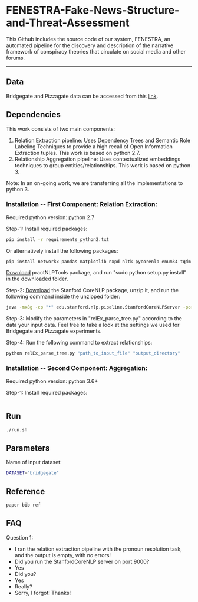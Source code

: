 # FENESTRA-Fake-News-Structure-and-Threat-Assessment
This Github includes the source code of our system, FENESTRA, an automated pipeline for the discovery and description of the narrative framework of conspiracy theories that circulate on social media and other forums.

---

## Data
Bridgegate and Pizzagate data can be accessed from this [link](https://oneshare.cdlib.org/stash/dataset/doi:10.5068/D1V665).


## Dependencies
This work consists of two main components:
 1. Relation Extraction pipeline: Uses Dependency Trees and Semantic Role Labeling Techniques to provide a high recall of Open Information Extraction tuples. This work is based on python 2.7.
 2. Relationship Aggregation pipeline: Uses contextualized embeddings techniques to group entities/relationships. This work is based on python 3.
 
Note: In an on-going work, we are transferring all the implementations to python 3.
 
### Installation -- First Component: Relation Extraction:
 
Required python version: python 2.7

Step-1: Install required packages:

```bash
pip install -r requirements_python2.txt
```

Or alternatively install the following packages:
```
pip install networkx pandas matplotlib nxpd nltk pycorenlp enum34 tqdm
```
[Download](https://github.com/biplab-iitb/practNLPTools/archive/master.zip) practNLPTools package, and run "sudo python setup.py install" in the downloaded folder.


Step-2: [Download](http://nlp.stanford.edu/software/stanford-corenlp-full-2018-10-05.zip) the Stanford CoreNLP package, unzip it, and run the following command inside the unzipped folder:

```bash
java -mx8g -cp "*" edu.stanford.nlp.pipeline.StanfordCoreNLPServer -port 9000
```

Step-3: Modify the parameters in "relEx_parse_tree.py" according to the data your input data.
Feel free to take a look at the settings we used for Bridgegate and Pizzagate experiments.

Step-4: Run the following command to extract relationships:

```bash
python relEx_parse_tree.py "path_to_input_file" "output_directory"
```

### Installation -- Second Component: Aggregation:

Required python version: python 3.6+

Step-1: Install required packages:
```bash

```

## Run

```bash
./run.sh
```

## Parameters
Name of input dataset:

```bash
DATASET="bridgegate"
```

## Reference
```bash
paper bib ref
```

## FAQ
Question 1: 
- I ran the relation extraction pipeline with the pronoun resolution task, and the output is empty, with no errors!
- Did you run the StanfordCoreNLP server on port 9000?
- Yes
- Did you?
- Yes
- Really?
- Sorry, I forgot! Thanks!